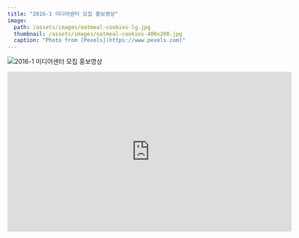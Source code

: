 ```yaml
---
title: "2016-1 미디어센터 모집 홍보영상"
image:
  path: /assets/images/oatmeal-cookies-lg.jpg
  thumbnail: /assets/images/oatmeal-cookies-400x200.jpg
  caption: "Photo from [Pexels](https://www.pexels.com)"
---
```


![2016-1 미디어센터 모집 홍보영상](https://www.youtube.com/watch?v=AXwWTVoXW4k)

<div class="embed-responsive embed-responsive-16by9">
  <iframe width="640" height="360" src="https://www.youtube.com/watch?v=c9cb5XcQUKU;" frameborder="0" allowfullscreen></iframe>
</div>
